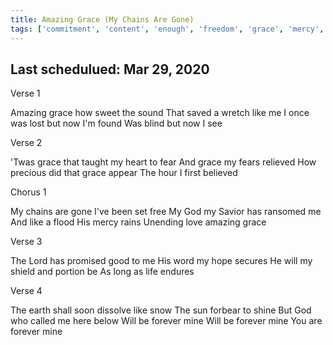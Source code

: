 ```yaml
---
title: Amazing Grace (My Chains Are Gone)
tags: ['commitment', 'content', 'enough', 'freedom', 'grace', 'mercy', 'party', 'testimony']
---
```


## Last schedulued: Mar 29, 2020          

Verse 1

Amazing grace how sweet the sound
That saved a wretch like me
I once was lost but now I'm found
Was blind but now I see

Verse 2

'Twas grace that taught my heart to fear
And grace my fears relieved
How precious did that grace appear
The hour I first believed

Chorus 1

My chains are gone I've been set free
My God my Savior has ransomed me
And like a flood His mercy rains
Unending love amazing grace

Verse 3

The Lord has promised good to me
His word my hope secures
He will my shield and portion be
As long as life endures

Verse 4

The earth shall soon dissolve like snow
The sun forbear to shine
But God who called me here below
Will be forever mine
Will be forever mine
You are forever mine

